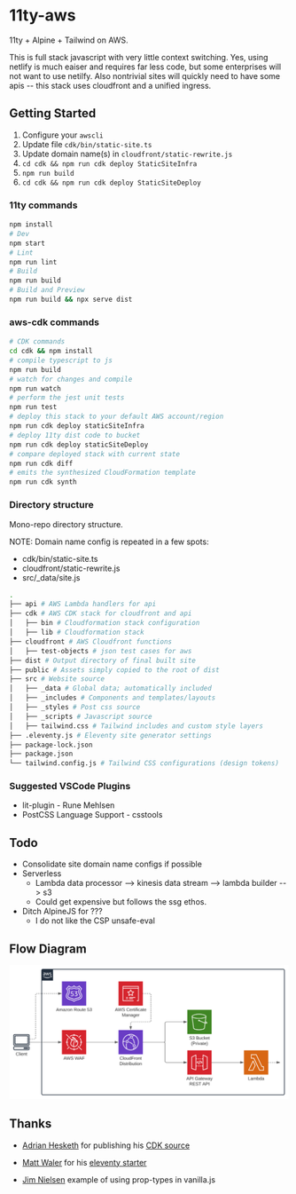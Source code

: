 # 11ty-aws

11ty + Alpine + Tailwind on AWS.

This is full stack javascript with very little context switching. Yes, using netlify is much eaiser and requires far less code, but some enterprises will not want to use netilfy. Also nontrivial sites will quickly need to have some apis -- this stack uses cloudfront and a unified ingress.

## Getting Started

1. Configure your `awscli`
2. Update file `cdk/bin/static-site.ts`
3. Update domain name(s) in `cloudfront/static-rewrite.js`
4. `cd cdk && npm run cdk deploy StaticSiteInfra`
5. `npm run build`
6. `cd cdk && npm run cdk deploy StaticSiteDeploy`

### 11ty commands

```sh
npm install
# Dev
npm start
# Lint
npm run lint
# Build
npm run build
# Build and Preview
npm run build && npx serve dist
```

### aws-cdk commands

```sh
# CDK commands
cd cdk && npm install
# compile typescript to js
npm run build
# watch for changes and compile
npm run watch
# perform the jest unit tests
npm run test
# deploy this stack to your default AWS account/region
npm run cdk deploy staticSiteInfra
# deploy 11ty dist code to bucket
npm run cdk deploy staticSiteDeploy
# compare deployed stack with current state
npm run cdk diff
# emits the synthesized CloudFormation template
npm run cdk synth
```

### Directory structure

Mono-repo directory structure.

NOTE: Domain name config is repeated in a few spots:
- cdk/bin/static-site.ts
- cloudfront/static-rewrite.js
- src/_data/site.js

```sh
.
├── api # AWS Lambda handlers for api
├── cdk # AWS CDK stack for cloudfront and api
│   ├── bin # Cloudformation stack configuration
│   ├── lib # Cloudformation stack
├── cloudfront # AWS Cloudfront functions
│   ├── test-objects # json test cases for aws
├── dist # Output directory of final built site
├── public # Assets simply copied to the root of dist
├── src # Website source
│   ├── _data # Global data; automatically included
│   ├── _includes # Components and templates/layouts
│   ├── _styles # Post css source
│   ├── _scripts # Javascript source
│   ├── tailwind.css # Tailwind includes and custom style layers
├── .eleventy.js # Eleventy site generator settings
├── package-lock.json
├── package.json
└── tailwind.config.js # Tailwind CSS configurations (design tokens)
```

### Suggested VSCode Plugins

- lit-plugin - Rune Mehlsen
- PostCSS Language Support - csstools

## Todo

- Consolidate site domain name configs if possible
- Serverless
  - Lambda data processor --> kinesis data stream --> lambda builder --> s3
  - Could get expensive but follows the ssg ethos.
- Ditch AlpineJS for ???
  - I do not like the CSP unsafe-eval

## Flow Diagram

![Flow Diagram](./flow-diagram.svg)

## Thanks

- [Adrian Hesketh](https://github.com/a-h) for publishing his [CDK source](https://github.com/aws-samples/serverless-patterns/tree/main/cdk-cloudfront-to-s3-and-lambda)

- [Matt Waler](https://mattwaler.com/) for his [eleventy starter](https://github.com/mattwaler/tea-stack)

- [Jim Nielsen](https://blog.jim-nielsen.com/2020/proptypes-outside-of-react-in-template-literal-components/) example of using prop-types in vanilla.js
